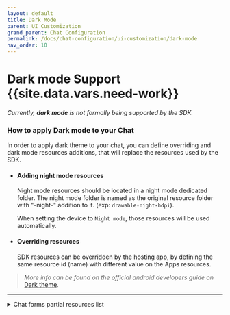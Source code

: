 ```yaml
---
layout: default
title: Dark Mode
parent: UI Customization
grand_parent: Chat Configuration 
permalink: /docs/chat-configuration/ui-customization/dark-mode
nav_order: 10
---
```


# Dark mode Support {{site.data.vars.need-work}}

_Currently, **dark mode** is not formally being supported by the SDK._

### How to apply Dark mode to your Chat
In order to apply dark theme to your chat, you can define overriding and dark mode resources additions, that will replace the resources used by the SDK.

- #### Adding night mode resources
  Night mode resources should be located in a night mode dedicated folder.
  The night mode folder is named as the original resource folder with "-night-"
  addition to it. (exp: `drawable-night-hdpi`).

  When setting the device to `Night mode`, those resources will be used automatically.

 - #### Overriding resources

    SDK resources can be overridden by the hosting app, by defining the same resource id (name) with different value on the Apps resources.
    
    
  > _More info can be found on the official android developers guide on_ [Dark theme](https://developer.android.com/guide/topics/ui/look-and-feel/darktheme).
  
  ---
  

  <details><summary>Chat forms partial resources list</summary>
    
  - <details><summary>colors</summary>
      
      * form_field_hint
      * form_field_text
      * form_field_main_text
      * form_field_sub_text
      * form_field_available
      * form_field_unavailable
      * form_field_background
      * form_rating_field_background
      * form_selection_dropdown_background
      * form_selection_dropdown_title_background
    </details>

  - <details><summary>styles</summary>

    * FormHintTextAppearance - override in order to change the form field hint appearance
    * MatchSpinnerStyle
    * MatchSpinnerTheme
    </details>

  - <details><summary>drawables</summary>

    * form_bg
    </details>

  - <details><summary>dimens</summary>

    * form_main_text_style
    * form_sub_text_style
    * form_option_item_padding
    * form_field_padding
    * form_fields_gap
    </details>

 </details>